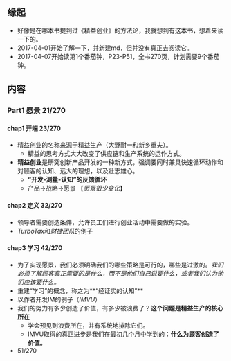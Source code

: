 ##  缘起
+ 好像是在哪本书提到过《精益创业》的方法论，我就想到有这本书，想着来读一下的。
+ 2017-04-01开始了解一下，并新建md，但并没有真正去阅读它。
+ 2017-04-07开始读第1个番茄钟，P23-P51，全书270页，计划需要9个番茄钟。

##  内容
###  Part1 愿景 21/270
####  chap1 开端 23/270
+ 精益创业的名称来源于精益生产（大野耐一和新乡重夫）。
	+ 精益的思考方式大大改变了供应链和生产系统的运作方式。
+ **精益创业**是研究创新产品开发的一种新方式，强调要同时兼具快速循环动作和对顾客的认知、远大的理想，以及壮志雄心。
	+ **“开发-测量-认知”的反馈循环**
	+ 产品->战略->愿景  【*愿景很少变化*】

####  chap2 定义 32/270
+ 领导者需要创造条件，允许员工们进行创业活动中需要做的实验。
+ *TurboTax*和*财捷团队*的例子

####  chap3 学习 42/270
+ 为了实现愿景，我们必须明确我们的哪些策略是可行的，哪些是过激的。*我们必须了解顾客真正需要的是什么，而不是他们自己说要什么，或者我们认为他们应该要什么。*
+ 重建“学习”的概念，称之为**“经证实的认知”**
+ 以作者开发IM的例子（*IMVU*）
+ 我们的努力有多少创造了价值，有多少被浪费了？**这个问题是精益生产的核心所在**
	+ 学会预见到浪费所在，并有系统地排除它们。
	+ IMVU取得的真正进步是我们在最初几个月中学到的：**什么为顾客创造了价值。**
+ 51/270 